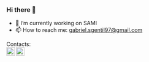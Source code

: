 ### Hi there 👋


- 🔭 I’m currently working on SAMI
- 📫 How to reach me: gabriel.sgentil97@gmail.com

Contacts:
<br />
<a href="https://www.instagram.com/gentil9722/">
  <img align="left" alt="Gabriel's Instagram" width="22px" src="https://raw.githubusercontent.com/hussainweb/hussainweb/main/icons/instagram.png" />
</a>
<a href="https://www.linkedin.com/in/gabriel-santos-gentil-36a023127/">
  <img align="left" alt="Gabriel's LinkedIN" width="22px" src="https://raw.githubusercontent.com/peterthehan/peterthehan/master/assets/linkedin.svg" />
</a>
